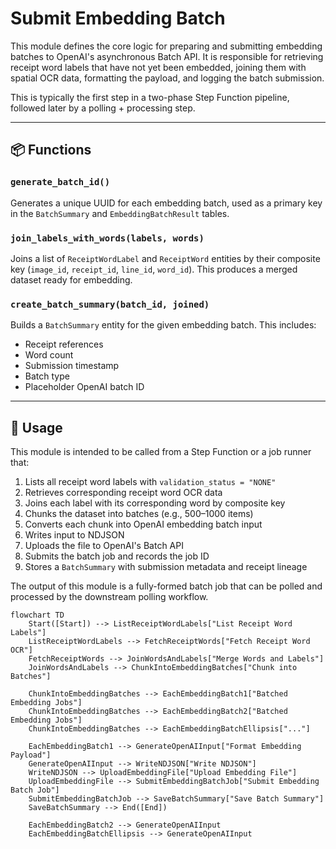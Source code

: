 # Submit Embedding Batch

This module defines the core logic for preparing and submitting embedding batches to OpenAI's asynchronous Batch API. It is responsible for retrieving receipt word labels that have not yet been embedded, joining them with spatial OCR data, formatting the payload, and logging the batch submission.

This is typically the first step in a two-phase Step Function pipeline, followed later by a polling + processing step.

---

## 📦 Functions

### `generate_batch_id()`

Generates a unique UUID for each embedding batch, used as a primary key in the `BatchSummary` and `EmbeddingBatchResult` tables.

### `join_labels_with_words(labels, words)`

Joins a list of `ReceiptWordLabel` and `ReceiptWord` entities by their composite key (`image_id`, `receipt_id`, `line_id`, `word_id`). This produces a merged dataset ready for embedding.

### `create_batch_summary(batch_id, joined)`

Builds a `BatchSummary` entity for the given embedding batch. This includes:

- Receipt references
- Word count
- Submission timestamp
- Batch type
- Placeholder OpenAI batch ID

---

## 🧠 Usage

This module is intended to be called from a Step Function or a job runner that:

1. Lists all receipt word labels with `validation_status = "NONE"`
2. Retrieves corresponding receipt word OCR data
3. Joins each label with its corresponding word by composite key
4. Chunks the dataset into batches (e.g., 500–1000 items)
5. Converts each chunk into OpenAI embedding batch input
6. Writes input to NDJSON
7. Uploads the file to OpenAI's Batch API
8. Submits the batch job and records the job ID
9. Stores a `BatchSummary` with submission metadata and receipt lineage

The output of this module is a fully-formed batch job that can be polled and processed by the downstream polling workflow.

```mermaid
flowchart TD
    Start([Start]) --> ListReceiptWordLabels["List Receipt Word Labels"]
    ListReceiptWordLabels --> FetchReceiptWords["Fetch Receipt Word OCR"]
    FetchReceiptWords --> JoinWordsAndLabels["Merge Words and Labels"]
    JoinWordsAndLabels --> ChunkIntoEmbeddingBatches["Chunk into Batches"]

    ChunkIntoEmbeddingBatches --> EachEmbeddingBatch1["Batched Embedding Jobs"]
    ChunkIntoEmbeddingBatches --> EachEmbeddingBatch2["Batched Embedding Jobs"]
    ChunkIntoEmbeddingBatches --> EachEmbeddingBatchEllipsis["..."]

    EachEmbeddingBatch1 --> GenerateOpenAIInput["Format Embedding Payload"]
    GenerateOpenAIInput --> WriteNDJSON["Write NDJSON"]
    WriteNDJSON --> UploadEmbeddingFile["Upload Embedding File"]
    UploadEmbeddingFile --> SubmitEmbeddingBatchJob["Submit Embedding Batch Job"]
    SubmitEmbeddingBatchJob --> SaveBatchSummary["Save Batch Summary"]
    SaveBatchSummary --> End([End])

    EachEmbeddingBatch2 --> GenerateOpenAIInput
    EachEmbeddingBatchEllipsis --> GenerateOpenAIInput
```
